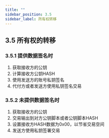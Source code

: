 ```yaml
---
title: ""
sidebar_position: 3.5
sidebar_label: 所有权转移
---
```


## 3.5 所有权的转移

### 3.5.1 提供数据签名时
1. 获取接收方的公钥
2. 计算接收方公钥HASH
3. 使用发送方的账号私钥签名
4. 代付方或者发送方使用私钥签名交易


### 3.5.2 未提供数据签名时
1. 获取接收方的公钥
2. 交易输出到对方公钥脚本或者公钥脚本HASH
3. 设置接收方HASH数据为0x00，以节省交易空间
4. 发送方使用私钥签署交易